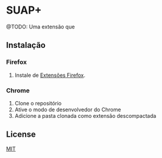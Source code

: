# SUAP+

@TODO: Uma extensão que <preencher>

## Instalação

### Firefox

1. Instale de [Extensões Firefox](https://addons.mozilla.org/en-US/firefox/addon/suapplus).

### Chrome

1. Clone o repositório
2. Ative o modo de desenvolvedor do Chrome
3. Adicione a pasta clonada como extensão descompactada

## License

[MIT](./LICENSE)
